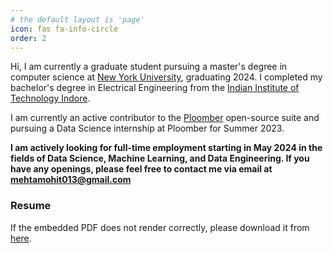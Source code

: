 ```yaml
---
# the default layout is 'page'
icon: fas fa-info-circle
order: 2
---
```


<!-- > Add Markdown syntax content to file `_tabs/about.md`{: .filepath } and it will show up on this page.
{: .prompt-tip } -->


Hi, I am currently a graduate student pursuing a master's degree in computer science at [New York University](https://www.nyu.edu/), graduating 2024. I completed my bachelor's degree in Electrical Engineering from the [Indian Institute of Technology Indore](https://www.iiti.ac.in). 

I am currently an active contributor to the [Ploomber](https://ploomber.io/) open-source suite and pursuing a Data Science internship at Ploomber for Summer 2023.

**I am actively looking for full-time employment starting in May 2024 in the fields of Data Science, Machine Learning, and Data Engineering. If you have any openings, please feel free to contact me via email at [mehtamohit013@gmail.com](mailto:mehtamohit013@gmail.com)**


### Resume
If the embedded PDF does not render correctly, please download it from [here](/assets/resumes/Resume.pdf).

<object data="/assets/resumes/Resume.pdf" type="application/pdf" width="100%" style="height: 100vh">